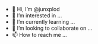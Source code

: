 - 👋 Hi, I’m @junxplod
- 👀 I’m interested in ...
- 🌱 I’m currently learning ...
- 💞️ I’m looking to collaborate on ...
- 📫 How to reach me ...

<!---
junxplod/junxplod is a ✨ special ✨ repository because its `README.md` (this file) appears on your GitHub profile.
You can click the Preview link to take a look at your changes.
--->
